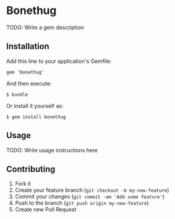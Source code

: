 # Bonethug

TODO: Write a gem description

## Installation

Add this line to your application's Gemfile:

    gem 'bonethug'

And then execute:

    $ bundle

Or install it yourself as:

    $ gem install bonethug

## Usage

TODO: Write usage instructions here

## Contributing

1. Fork it
2. Create your feature branch (`git checkout -b my-new-feature`)
3. Commit your changes (`git commit -am 'Add some feature'`)
4. Push to the branch (`git push origin my-new-feature`)
5. Create new Pull Request
